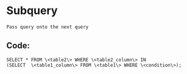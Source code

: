 
# Subquery

    Pass query onto the next query

## Code:

    SELECT * FROM \<table2\> WHERE \<table2_column\> IN  
    (SELECT  \<table1_column\> FROM \<table1\> WHERE \<condition\>);  